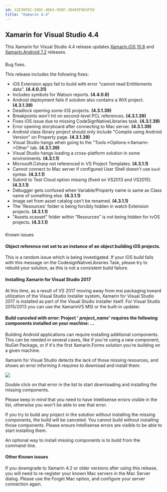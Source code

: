 ```yaml
---
id: 12E30FDC-58DC-4D63-95DF-3D483F063F50
title: "Xamarin 4.4"
---
```


##  <a name="0" id="0">Xamarin for Visual Studio 4.4</a>


This Xamarin for Visual Studio 4.4 release updates [Xamarin.iOS 10.8](/releases/ios/xamarin.ios_10/xamarin.ios_10.8/) and [Xamarin.Android 7.2](/releases/android/xamarin.android_7/xamarin.android_7.2/) releases.

###  <a id="bugfixes"></a>
Bug fixes.

This release includes the following fixes:

-  iOS Extension apps fail to build with error "cannot read Entitlements data". **(4.4.0.31)**
-  Includes symbols for Watson reports. **(4.4.0.6)**
-  Android deployment fails if solution also contains a WiX project. **(4.3.1.39)**
-  Deadlock opening some iOS projects. **(4.3.1.39)**
-  Breakpoints won't hit on second-level PCL references. **(4.3.1.39)**
-  Fixes iOS issue due to missing CodeSignNativeLibraries task. **(4.3.1.39)**
-  Error opening storyboard after connecting to Mac server. **(4.3.1.39)**
-  Android class library project should only include "Compile using Android Version" on Property page. **(4.3.1.39)**
-  Visual Studio hangs when going to the "Tools->Options->Xamarin->Other" tab. **(4.3.1.39)**
-  Visual Studio hangs loading a cross-platform solution in some environments. **(4.3.1.1)**
-  Microsoft.Csharp not referenced in VS Project Templates. **(4.3.1.1)**
-  Cannot connect to Mac server if configured User Shell doesn't use `bash` syntax. **(4.3.1.1)**
-  Submit to Test Cloud option missing (fixed on VS2013 and VS2015). **(4.3.1.1)**
-  Debugger gets confused when Variable/Property name is same as Class name of something else. **(4.3.1.1)**
-  Image set from asset catalog can't be renamed. **(4.3.1.1)**
-  The 'Resources' folder is being forcibly hidden in watch Extension projects. **(4.3.1.1)**
-  "Assets.xcasset" folder within "Resources" is not being hidden for tvOS projects. **(4.3.1.1)**


###  <a id="knownissues"></a>
Known issues

#### Object reference not set to an instance of an object building iOS projects.

This is a random issue which is being investigated. If your iOS build fails with this message on the CodesignNativeLibraries Task, please try to rebuild your solution, as this is not a consistent build failure.

#### Installing Xamarin for Visual Studio 2017

At this time, as a result of VS 2017 moving away from msi packaging toward utilization of the Visual Studio Installer system, Xamarin for Visual Studio 2017 is installed as part of the Visual Studio installer itself.
    For Visual Studio 2015/2013 you can use the XamarinVS MSI or the built-in updater.

#### Build canceled with error: Project ' *project_name*' requires the following components installed on your machine: ...

Building Android applications can require installing additional components. This can be needed in several cases, like if you're using a new component, NuGet Package, or if it's the first Xamarin.Forms solution you're building on a given machine.

Xamarin for Visual Studio detects the lack of those missing resources, and  shows an error informing it requires to download and install them:

 ![](missingresources.png)

Double click on that error in the list to start downloading and installing the missing components.

Please keep in mind that you need to have Intellisense errors visible in the list, otherwise you won't be able to see that error.

If you try to build any project in the solution without installing the missing components, the build will be canceled. You cannot build without installing those components. Please ensure Intellisense errors are visible to be able to start installing them.

An optional way to install missing components is to build from the command-line.

#### Other Known issues

If you downgrade to Xamarin 4.2 or older versions after using this release, you will need to re-register your known Mac servers in the Mac Server dialog. Please use the Forget Mac option, and configure your server connection again.
